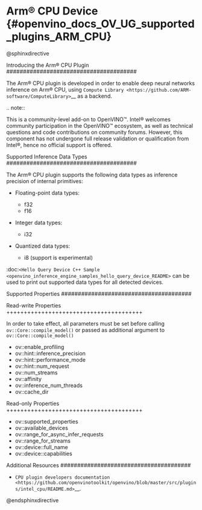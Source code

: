 # Arm® CPU Device {#openvino_docs_OV_UG_supported_plugins_ARM_CPU}


@sphinxdirective



Introducing the Arm® CPU Plugin
#######################################

The Arm® CPU plugin is developed in order to enable deep neural networks inference on Arm® CPU, using `Compute Library <https://github.com/ARM-software/ComputeLibrary>`__ as a backend.

.. note::

   This is a community-level add-on to OpenVINO™. Intel® welcomes community participation in the OpenVINO™ ecosystem, 
   as well as technical questions and code contributions on community forums. However, this component has not undergone 
   full release validation or qualification from Intel®, hence no official support is offered.


Supported Inference Data Types
#######################################

The Arm® CPU plugin supports the following data types as inference precision of internal primitives:

- Floating-point data types:
  
  - f32
  - f16

- Integer data types:
  
  - i32

- Quantized data types:
  
  - i8 (support is experimental)

:doc:`<Hello Query Device C++ Sample <openvino_inference_engine_samples_hello_query_device_README>` can be used to print out supported data types for all detected devices.


Supported Properties
#######################################

Read-write Properties
+++++++++++++++++++++++++++++++++++++++

In order to take effect, all parameters must be set before calling ``ov::Core::compile_model()`` or passed as additional argument to ``ov::Core::compile_model()``

- ov::enable_profiling
- ov::hint::inference_precision
- ov::hint::performance_mode
- ov::hint::num_request
- ov::num_streams
- ov::affinity
- ov::inference_num_threads
- ov::cache_dir

Read-only Properties
+++++++++++++++++++++++++++++++++++++++

- ov::supported_properties
- ov::available_devices
- ov::range_for_async_infer_requests
- ov::range_for_streams
- ov::device::full_name
- ov::device::capabilities


Additional Resources
#######################################

* `CPU plugin developers documentation <https://github.com/openvinotoolkit/openvino/blob/master/src/plugins/intel_cpu/README.md>`__.


@endsphinxdirective


